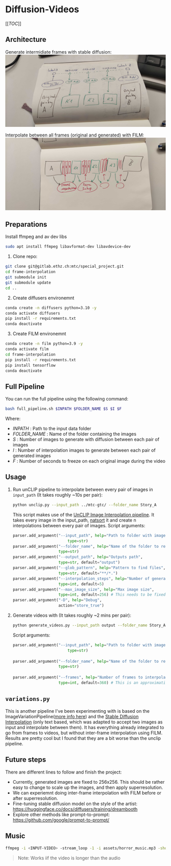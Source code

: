 # Diffusion-Videos

[[_TOC_]]

## Architecture

Generate intermidiate frames with stable diffusion:
![](assets/sd_interpolation.jpg)

Interpolate between all frames (original and generated) with FILM:
![](assets/frame_interpolation.jpg)



## Preparations

Install ffmpeg and av dev libs

```bash
sudo apt install ffmpeg libavformat-dev libavdevice-dev
```

1. Clone repo:
```bash
git clone git@gitlab.ethz.ch:mtc/special_project.git
cd frame-interpolation
git submodule init
git submodule update
cd ..
```

2. Create diffusers environemnt
```bash
conda create -n diffusers python=3.10 -y
conda activate diffusers
pip install -r requirements.txt
conda deactivate
```

3. Create FILM environemnt
```bash
conda create -n film python=3.9 -y
conda activate film
cd frame-interpolation
pip install -r requirements.txt
pip install tensorflow
conda deactivate
```

## Full Pipeline

You can run the full pipeline using the following command:
```bash
bash full_pipeline.sh $INPATH $FOLDER_NAME $S $I $F
```
Where:
 - *INPATH* : Path to the input data folder
 - *FOLDER_NAME* : Name of the folder containing the images
 - *S* : Number of images to generate with diffusion between each pair of images
 - *I* : Number of interpolation images to generate between each pair of generated images
 - *F* : Number of seconds to freeze on each original image during the video 

## Usage

1. Run unCLIP pipeline to interpolate between every pair of images in `input_path` (It takes roughly ~10s per pair):

    ```bash
    python unclip.py --input_path ../mtc-gtc/ --folder_name Story_A
    ```

    This script makes use of the [UnCLIP Image Interpolation pipeline](https://github.com/huggingface/diffusers/tree/main/examples/community#unclip-image-interpolation-pipeline). It takes every image in the input_path, [natsort](https://github.com/SethMMorton/natsort/wiki/How-Does-Natsort-Work%3F) it and create n interpolations between every pair of images. Script arguments:
    ```python
    parser.add_argument("--input_path", help="Path to folder with images",
                            type=str)
    parser.add_argument("--folder_name", help="Name of the folder to read",
                        type=str)
    parser.add_argument("--output_path", help="Outputs path",
                        type=str, default="output")
    parser.add_argument("--glob_pattern", help="Pattern to find files",
                        type=str, default="**/*.") 
    parser.add_argument("--interpolation_steps", help="Number of generated frames between a pair of images",
                        type=int, default=5)
    parser.add_argument("--max_image_size", help="Max image size",
                        type=int, default=256) # This needs to be fixed to 256 because the model outputs are fixed to 256x256
    parser.add_argument("-D", help="Debug",
                        action="store_true")
    ```

2. Generate videos with (It takes roughly ~2 mins per pair):
    ```bash
    python generate_videos.py --input_path output --folder_name Story_A
    ```
    Script arguments:
    ```python
    parser.add_argument("--input_path", help="Path to folder with images",
                            type=str)

    parser.add_argument("--folder_name", help="Name of the folder to read",
                        type=str)

    parser.add_argument("--frames", help="Number of frames to interpolate between images",
                        type=int, default=360) # This is an approximation, because the number of frames N is: N=(2^times_to_interpolate+1). times_to_interpolate is the argument to the script, which must be an int (so there will be a bit more/less number of frames probably.)
    ```

## `variations.py`

This is another pipeline I've been experimenting with is based on the ImageVariationPipeline([more info here](https://huggingface.co/lambdalabs/sd-image-variations-diffusers)) and the [Stable Diffusion Interpolation](https://github.com/huggingface/diffusers/tree/main/examples/community#stable-diffusion-interpolation) (only text based, which was adapted to accept two images as input and interpolate between them). It has everything already integrated to go from frames to videos, but without inter-frame interpolation using FILM. Results are pretty cool but I found that they are a bit worse than the unclip pipeline.

## Future steps

There are different lines to follow and finish the project:
- Currently, generated images are fixed to 256x256. This should be rather easy to change to scale up the images, and then apply superresolution.
- We can experiemnt doing inter-frame interpolation with FILM before or after superresolution.
- Fine-tuning stable diffusion model on the style of the artist: https://huggingface.co/docs/diffusers/training/dreambooth
- Explore other methods like prompt-to-prompt: https://github.com/google/prompt-to-prompt/


## Music

```bash
ffmpeg -i <INPUT-VIDEO> -stream_loop -1 -i assets/horror_music.mp3 -shortest -map 0:v:0 -map 1:a:0 -c:v copy output.mp4
```
> Note: Works iif the video is longer than the audio
